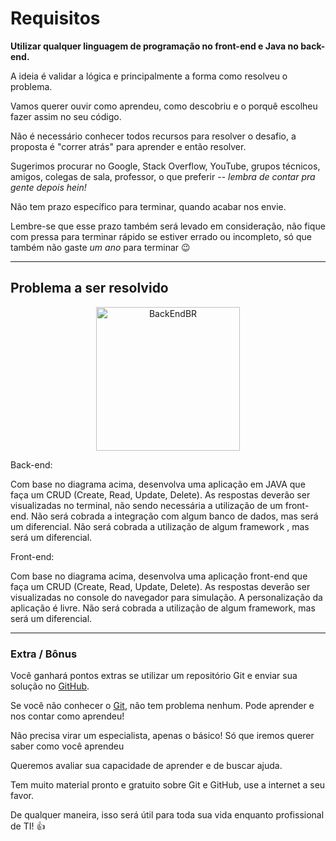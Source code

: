 # Requisitos

**Utilizar qualquer linguagem de programação no front-end e Java no back-end.**

A ideia é validar a lógica e principalmente a forma como resolveu o problema.

Vamos querer ouvir como aprendeu, como descobriu e o porquê escolheu fazer assim no seu código.

Não é necessário conhecer todos recursos para resolver o desafio, a proposta é "correr atrás" para aprender e então resolver.

Sugerimos procurar no Google, Stack Overflow, YouTube, grupos técnicos, amigos, colegas de sala, professor, o que preferir -- _lembra de contar pra gente depois hein!_

Não tem prazo específico para terminar, quando acabar nos envie.

Lembre-se que esse prazo também será levado em consideração, não fique com pressa para terminar rápido se estiver errado ou incompleto, só que também não gaste _um ano_ para terminar 😉

---

## Problema a ser resolvido

<p align="center">
  <img src="https://i.postimg.cc/zGbr6FtZ/Whats-App-Image-2024-06-25-at-10-34-39.jpg" alt="BackEndBR" width="230" />
</p>

Back-end:

Com base no diagrama acima, desenvolva uma aplicação em JAVA que faça um CRUD (Create, Read, Update, Delete). 
As respostas deverão ser visualizadas no terminal, não sendo necessária a utilização de um front-end.
Não será cobrada a integração com algum banco de dados, mas será um diferencial.
Não será cobrada a utilização de algum framework , mas será um diferencial.

Front-end:

Com base no diagrama acima, desenvolva uma aplicação front-end que faça um CRUD (Create, Read, Update, Delete). 
As respostas deverão ser visualizadas no console do navegador para simulação.
A personalização da aplicação é livre.
Não será cobrada a utilização de algum framework, mas será um diferencial.

---

### Extra / Bônus

Você ganhará pontos extras se utilizar um repositório Git e enviar sua solução no [GitHub](https://github.com/).

Se você não conhecer o [Git](https://www.google.com/search?q=git), não tem problema nenhum. Pode aprender e nos contar como aprendeu!

Não precisa virar um especialista, apenas o básico! Só que iremos querer saber como você aprendeu

Queremos avaliar sua capacidade de aprender e de buscar ajuda.

Tem muito material pronto e gratuito sobre Git e GitHub, use a internet a seu favor.

De qualquer maneira, isso será útil para toda sua vida enquanto profissional de TI! 👍

